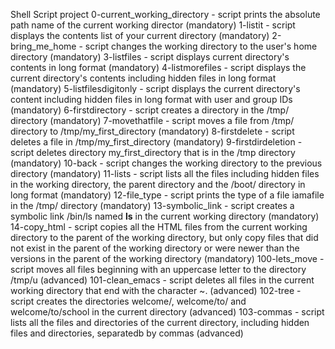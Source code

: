 Shell Script project
0-current_working_directory - script prints the absolute path name of the current working director (mandatory)
1-listit - script displays the contents list of your current directory (mandatory)
2-bring_me_home - script changes the working directory to the user's home directory (mandatory)
3-listfiles - script displays current directory's contents in long format (mandatory)
4-listmorefiles - script displays the current directory's contents including hidden files in long format (mandatory)
5-listfilesdigitonly - script displays the current directory's content including hidden files in long format with user and group IDs (mandatory)
6-firstdirectory - script creates a directory in the /tmp/ directory (mandatory)
7-movethatfile - script moves a file from /tmp/ directory to /tmp/my_first_directory (mandatory)
8-firstdelete - script deletes a file in /tmp/my_first_directory (mandatory)
9-firstdirdeletion - script deletes    directory my_first_directory that is in the /tmp directory (mandatory)
10-back - script changes the working directory to the previous directory (mandatory)
11-lists - script lists all the files including hidden files in the working directory, the parent directory and the /boot/ directory in long format (mandatory)
12-file_type - script prints the type of a file iamafile in the /tmp/ directory (mandatory)
13-symbolic_link - script creates a symbolic link /bin/ls named __ls__ in the current working directory (mandatory)
14-copy_html - script copies all the HTML files from the current working directory to the parent of the working directory, but only copy files that did not exist in the parent of the working directory or were newer than the versions in the parent of the working directory (mandatory)
100-lets_move - script moves all files beginning with an uppercase letter to the directory /tmp/u (advanced)
101-clean_emacs - script deletes all files in the current working directory that end with the character ~. (advanced)
102-tree - script creates the directories welcome/, welcome/to/ and welcome/to/school in the current directory (advanced)
103-commas - script lists all the files and directories of the current directory, including hidden files and directories, separatedb by commas (advanced)
